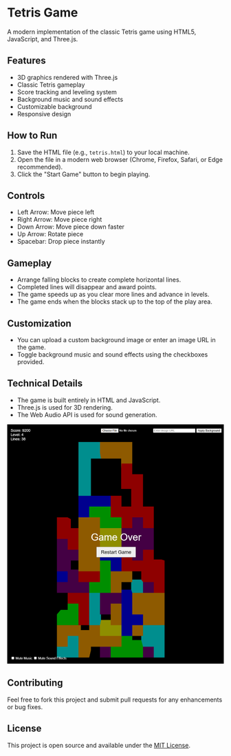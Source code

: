 # Tetris Game

A modern implementation of the classic Tetris game using HTML5, JavaScript, and Three.js.

## Features

- 3D graphics rendered with Three.js
- Classic Tetris gameplay
- Score tracking and leveling system
- Background music and sound effects
- Customizable background
- Responsive design

## How to Run

1. Save the HTML file (e.g., `tetris.html`) to your local machine.
2. Open the file in a modern web browser (Chrome, Firefox, Safari, or Edge recommended).
3. Click the "Start Game" button to begin playing.

## Controls

- Left Arrow: Move piece left
- Right Arrow: Move piece right
- Down Arrow: Move piece down faster
- Up Arrow: Rotate piece
- Spacebar: Drop piece instantly

## Gameplay

- Arrange falling blocks to create complete horizontal lines.
- Completed lines will disappear and award points.
- The game speeds up as you clear more lines and advance in levels.
- The game ends when the blocks stack up to the top of the play area.

## Customization

- You can upload a custom background image or enter an image URL in the game.
- Toggle background music and sound effects using the checkboxes provided.

## Technical Details

- The game is built entirely in HTML and JavaScript.
- Three.js is used for 3D rendering.
- The Web Audio API is used for sound generation.

![tetris](tetris2.png)

## Contributing

Feel free to fork this project and submit pull requests for any enhancements or bug fixes.

## License

This project is open source and available under the [MIT License](https://opensource.org/licenses/MIT).


